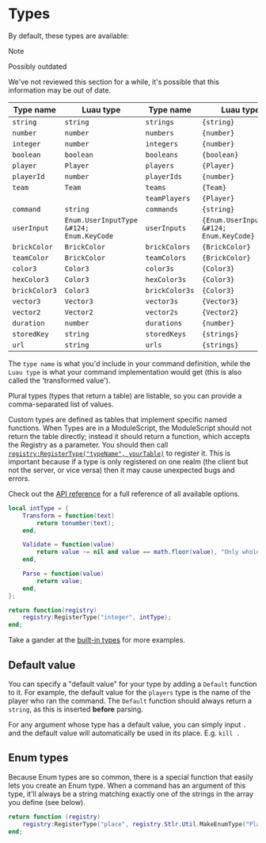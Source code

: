 # Types

By default, these types are available:

> [!NOTE]
> Possibly outdated
> 
> We've not reviewed this section for a while, it's possible that this information may be out of date.


| **Type name** | Luau type                                | **Type name**  | Luau type                                  |
| ------------- | ---------------------------------------- | -------------- | ------------------------------------------ |
| `string`      | `string`                                 | `strings`      | `{string}`                                 |
| `number`      | `number`                                 | `numbers`      | `{number}`                                 |
| `integer`     | `number`                                 | `integers`     | `{number}`                                 |
| `boolean`     | `boolean`                                | `booleans`     | `{boolean}`                                |
| `player`      | `Player`                                 | `players`      | `{Player}`                                 |
| `playerId`    | `number`                                 | `playerIds`    | `{number}`                                 |
| `team`        | `Team`                                   | `teams`        | `{Team}`                                   |
|               |                                          | `teamPlayers`  | `{Player}`                                 |
| `command`     | `string`                                 | `commands`     | `{string}`                                 |
| `userInput`   | `Enum.UserInputType &#124; Enum.KeyCode` | `userInputs`   | `{Enum.UserInputType &#124; Enum.KeyCode}` |
| `brickColor`  | `BrickColor`                             | `brickColors`  | `{BrickColor}`                             |
| `teamColor`   | `BrickColor`                             | `teamColors`   | `{BrickColor}`                             |
| `color3`      | `Color3`                                 | `color3s`      | `{Color3}`                                 |
| `hexColor3`   | `Color3`                                 | `hexColor3s`   | `{Color3}`                                 |
| `brickColor3` | `Color3`                                 | `brickColor3s` | `{Color3}`                                 |
| `vector3`     | `Vector3`                                | `vector3s`     | `{Vector3}`                                |
| `vector2`     | `Vector2`                                | `vector2s`     | `{Vector2}`                                |
| `duration`    | `number`                                 | `durations`    | `{number}`                                 |
| `storedKey`   | `string`                                 | `storedKeys`   | `{strings}`                                |
| `url`         | `string`                                 | `urls`         | `{strings}`                                |

The `type name` is what you'd include in your command definition, while the `Luau type` is what your command implementation would get (this is also called the 'transformed value').

Plural types (types that return a table) are listable, so you can provide a comma-separated list of values.

Custom types are defined as tables that implement specific named functions. When Types are in a ModuleScript, the ModuleScript should not return the table directly; instead it should return a function, which accepts the Registry as a parameter. You should then call [`registry:RegisterType("typeName", yourTable)`](/api/Registry#RegisterType) to register it. This is important because if a type is only registered on one realm (the client but not the server, or vice versa) then it may cause unexpected bugs and errors.

Check out the [API reference](/api/Registry#TypeDefinition) for a full reference of all available options.

```lua title="Example type (int)"
local intType = {
	Transform = function(text)
		return tonumber(text);
	end,

	Validate = function(value)
		return value ~= nil and value == math.floor(value), "Only whole numbers are valid.";
	end,

	Parse = function(value)
		return value;
	end,
};

return function(registry)
	registry:RegisterType("integer", intType);
end;
```

Take a gander at the [built-in types](https://github.com/ItsTato/Stlr/tree/master/Stlr/BuiltInTypes) for more examples.

## Default value

You can specify a "default value" for your type by adding a `Default` function to it. For example, the default value for the `players` type is the name of the player who ran the command. The `Default` function should always return a `string`, as this is inserted **before** parsing.

For any argument whose type has a default value, you can simply input `.` and the default value will automatically be used in its place. E.g. `kill .`

## Enum types

Because Enum types are so common, there is a special function that easily lets you create an Enum type. When a command has an argument of this type, it'll always be a string matching exactly one of the strings in the array you define (see below).

```lua title="Script to register a type."
return function (registry)
	registry:RegisterType("place", registry.Stlr.Util.MakeEnumType("Place", {"World 1", "World 2", "World 3", "Final World"}));
end;
```
